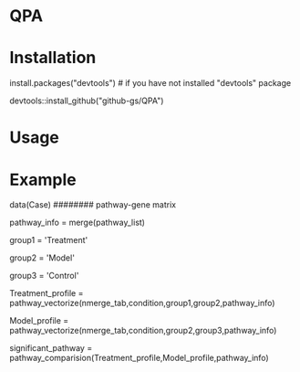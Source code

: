 
# QPA


# Installation

install.packages("devtools") # if you have not installed "devtools" package

devtools::install_github("github-gs/QPA")

# Usage

# Example

data(Case)  ######## pathway-gene matrix


pathway_info = merge(pathway_list)

group1 = 'Treatment'

group2 = 'Model'

group3 = 'Control'


Treatment_profile = pathway_vectorize(nmerge_tab,condition,group1,group2,pathway_info)

Model_profile = pathway_vectorize(nmerge_tab,condition,group2,group3,pathway_info)

significant_pathway = pathway_comparision(Treatment_profile,Model_profile,pathway_info)
